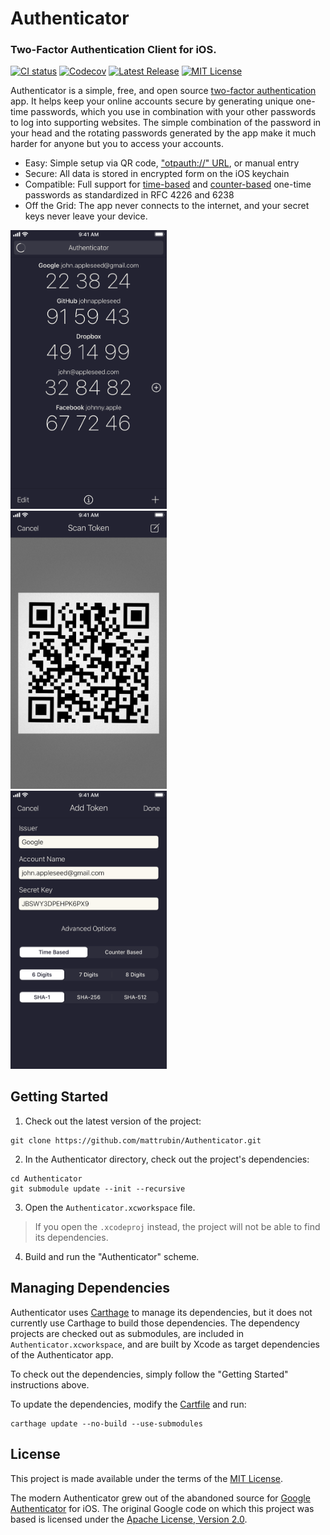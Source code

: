 # Authenticator
### Two-Factor Authentication Client for iOS.

[![CI status](https://github.com/mattrubin/Authenticator/actions/workflows/test.yml/badge.svg)](https://github.com/mattrubin/Authenticator/actions/workflows/test.yml)
[![Codecov](https://codecov.io/gh/mattrubin/Authenticator/branch/develop/graph/badge.svg)](https://codecov.io/gh/mattrubin/Authenticator)
[![Latest Release](https://img.shields.io/github/v/release/mattrubin/authenticator.svg?style=flat)](https://github.com/mattrubin/authenticator/releases)
[![MIT License](https://img.shields.io/badge/license-mit-blue.svg?style=flat)](LICENSE.txt)


Authenticator is a simple, free, and open source [two-factor authentication](https://en.wikipedia.org/wiki/Two-factor_authentication) app. It helps keep your online accounts secure by generating unique one-time passwords, which you use in combination with your other passwords to log into supporting websites. The simple combination of the password in your head and the rotating passwords generated by the app make it much harder for anyone but you to access your accounts.

- Easy: Simple setup via QR code, ["otpauth://" URL](https://code.google.com/p/google-authenticator/wiki/KeyUriFormat), or manual entry
- Secure: All data is stored in encrypted form on the iOS keychain
- Compatible: Full support for [time-based](https://tools.ietf.org/html/rfc6238) and [counter-based](https://tools.ietf.org/html/rfc4226) one-time passwords as standardized in RFC 4226 and 6238
- Off the Grid: The app never connects to the internet, and your secret keys never leave your device.

<img src="fastlane/screenshots/en-US/iPhone 8-0-TokenList.png" width="250" alt="Screenshot of the Authenticator token list" /> &nbsp;
<img src="fastlane/screenshots/en-US/iPhone 8-1-ScanToken.png" width="250" alt="Screenshot of the Authenticator QR Code scanner" /> &nbsp;
<img src="fastlane/screenshots/en-US/iPhone 8-2-AddToken.png" width="250" alt="Screenshot of the Authenticator token entry form" />


## Getting Started

1. Check out the latest version of the project:
  ```
  git clone https://github.com/mattrubin/Authenticator.git
  ```

2. In the Authenticator directory, check out the project's dependencies:
  ```
  cd Authenticator
  git submodule update --init --recursive
  ```

3. Open the `Authenticator.xcworkspace` file.
> If you open the `.xcodeproj` instead, the project will not be able to find its dependencies.

4. Build and run the "Authenticator" scheme.


## Managing Dependencies

Authenticator uses [Carthage] to manage its dependencies, but it does not currently use Carthage to build those dependencies. The dependency projects are checked out as submodules, are included in `Authenticator.xcworkspace`, and are built by Xcode as target dependencies of the Authenticator app.

To check out the dependencies, simply follow the "Getting Started" instructions above.

To update the dependencies, modify the [Cartfile] and run:
```
carthage update --no-build --use-submodules
```

[Carthage]: https://github.com/Carthage/Carthage
[Cartfile]: Cartfile


## License

This project is made available under the terms of the [MIT License](https://opensource.org/licenses/MIT).

The modern Authenticator grew out of the abandoned source for [Google Authenticator](https://code.google.com/p/google-authenticator/) for iOS. The original Google code on which this project was based is licensed under the [Apache License, Version 2.0](https://www.apache.org/licenses/LICENSE-2.0).
